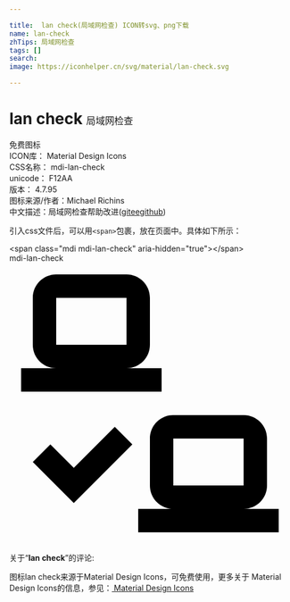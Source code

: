```yaml
---

title:  lan check(局域网检查) ICON转svg、png下载
name: lan-check
zhTips: 局域网检查
tags: []
search: 
image: https://iconhelper.cn/svg/material/lan-check.svg

---
```


# lan check  <small style="font-size: 60%;font-weight: 100">局域网检查</small>


<div class="detail-page">
<p>
<span><span class="badge-success badge">免费图标</span> </span>
<br/>
<span>
ICON库：
<span class="badge-secondary badge">Material Design Icons</span> 
</span>
<br/>
<span>
CSS名称：
<span class="badge-secondary badge">mdi-lan-check</span> 
</span>
<br/>
<span>
unicode：
<span class="badge-secondary badge">F12AA</span> 
<copy-btn content='F12AA' btn-title=""></copy-btn>
<copy-btn :content='String.fromCodePoint(parseInt("F12AA", 16))' btn-title="复制U"></copy-btn>
</span>
<br/>
<span>
版本：
<span class="badge-secondary badge">4.7.95</span> 
</span>
<br/>
<span>图标来源/作者：<span class="badge-light badge">Michael Richins</span></span> 
<br/>
<span class="zh-detail">中文描述：<span class="badge-primary badge">局域网检查</span><span class="help-link"><span>帮助改进</span>(<a href="https://gitee.com/liuwave/icon-helper/edit/master/json/material/lan-check.json" target="_blank" rel="noopener noreferrer">gitee</a><a href="https://github.com/liuwave/icon-helper/edit/master/json/material/lan-check.json" target="_blank" rel="noopener noreferrer">github</a></span>)</span><br/>
</p>
</div>
<div class="alert alert-dark">
  <i class="mdi mdi-lan-check mdi-48px"></i>
  <i class="mdi mdi-lan-check mdi-36px"></i>
  <i class="mdi mdi-lan-check mdi-24px"></i>
  <i class="mdi mdi-lan-check mdi-18px"></i>
</div>
<div>
  <p>引入css文件后，可以用<code>&lt;span&gt;</code>包裹，放在页面中。具体如下所示：    
  </p>
  <div class="alert alert-primary" style="font-size: 14px">
    &lt;span class="mdi mdi-lan-check" aria-hidden="true"&gt;&lt;/span&gt;
    <copy-btn content='<span class="mdi mdi-lan-check" aria-hidden="true"></span>'></copy-btn>
  </div>
  <div class="alert alert-secondary">
    <i class="mdi mdi-lan-check"
    style="font-size: 24px"
    aria-hidden="true"></i> mdi-lan-check
    <copy-btn content="mdi-lan-check" btn-title="复制图标名称"></copy-btn>
  </div>
</div>
<div id="svg" class="svg-wrap">
<svg xmlns="http://www.w3.org/2000/svg" viewBox="0 0 24 24"><path d="M4 1C2.89 1 2 1.89 2 3V7C2 8.11 2.89 9 4 9H1V11H13V9H10C11.11 9 12 8.11 12 7V3C12 1.89 11.11 1 10 1H4M4 3H10V7H4V3M14 13C12.89 13 12 13.89 12 15V19C12 20.11 12.89 21 14 21H11V23H23V21H20C21.11 21 22 20.11 22 19V15C22 13.89 21.11 13 20 13H14M14 15H20V19H14V15M5.5 20.5L10.5 15.5L9 14L5.5 17.5L3.5 15.5L2 17L5.5 20.5Z" /></svg>
</div>
<detail full-name='mdi-lan-check'></detail>
<div class="icon-detail__container">
<p>关于“<b>lan check</b>”的评论:</p>
</div>
<Vssue title="关于“lan check”的评论" />    
<div><p>图标lan check来源于Material Design Icons，可免费使用，更多关于 Material Design Icons的信息，参见：<a target="_blank" href="https://iconhelper.cn/material.html"> Material Design Icons</a>
</p></div>
